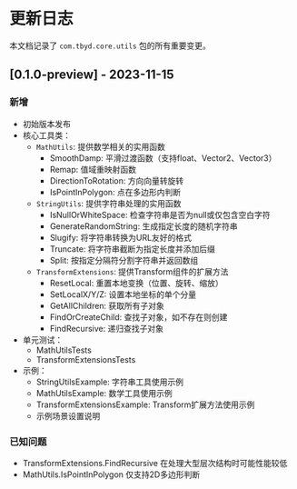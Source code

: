 # 更新日志

本文档记录了 `com.tbyd.core.utils` 包的所有重要变更。

## [0.1.0-preview] - 2023-11-15

### 新增

- 初始版本发布
- 核心工具类：
  - `MathUtils`: 提供数学相关的实用函数
    - SmoothDamp: 平滑过渡函数（支持float、Vector2、Vector3）
    - Remap: 值域重映射函数
    - DirectionToRotation: 方向向量转旋转
    - IsPointInPolygon: 点在多边形内判断
  - `StringUtils`: 提供字符串处理的实用函数
    - IsNullOrWhiteSpace: 检查字符串是否为null或仅包含空白字符
    - GenerateRandomString: 生成指定长度的随机字符串
    - Slugify: 将字符串转换为URL友好的格式
    - Truncate: 将字符串截断为指定长度并添加后缀
    - Split: 按指定分隔符分割字符串并返回数组
  - `TransformExtensions`: 提供Transform组件的扩展方法
    - ResetLocal: 重置本地变换（位置、旋转、缩放）
    - SetLocalX/Y/Z: 设置本地坐标的单个分量
    - GetAllChildren: 获取所有子对象
    - FindOrCreateChild: 查找子对象，如不存在则创建
    - FindRecursive: 递归查找子对象
- 单元测试：
  - MathUtilsTests
  - TransformExtensionsTests
- 示例：
  - StringUtilsExample: 字符串工具使用示例
  - MathUtilsExample: 数学工具使用示例
  - TransformExtensionsExample: Transform扩展方法使用示例
  - 示例场景设置说明

### 已知问题

- TransformExtensions.FindRecursive 在处理大型层次结构时可能性能较低
- MathUtils.IsPointInPolygon 仅支持2D多边形判断 